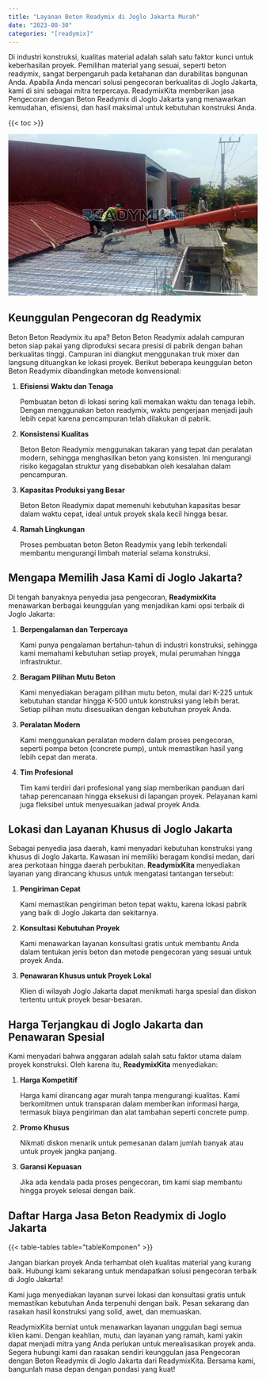 ```yaml
---
title: "Layanan Beton Readymix di Joglo Jakarta Murah"
date: "2023-08-30"
categories: "[readymix]"
---
```


Di industri konstruksi, kualitas material adalah salah satu faktor kunci untuk keberhasilan proyek. Pemilihan material yang sesuai, seperti beton readymix, sangat berpengaruh pada ketahanan dan durabilitas bangunan Anda. Apabila Anda mencari solusi pengecoran berkualitas di Joglo Jakarta, kami di sini sebagai mitra terpercaya. ReadymixKita memberikan jasa Pengecoran dengan Beton Readymix di Joglo Jakarta yang menawarkan kemudahan, efisiensi, dan hasil maksimal untuk kebutuhan konstruksi Anda.

{{< toc >}}

![Layanan Beton Readymix di Joglo Jakarta Murah](/images/readymix/cor-readymix-08.jpg)

## Keunggulan Pengecoran dg Readymix

Beton Beton Readymix itu apa? Beton Beton Readymix adalah campuran beton siap pakai yang diproduksi secara presisi di pabrik dengan bahan berkualitas tinggi. Campuran ini diangkut menggunakan truk mixer dan langsung dituangkan ke lokasi proyek. Berikut beberapa keunggulan beton Beton Readymix dibandingkan metode konvensional:

1. **Efisiensi Waktu dan Tenaga**

   Pembuatan beton di lokasi sering kali memakan waktu dan tenaga lebih. Dengan menggunakan beton readymix, waktu pengerjaan menjadi jauh lebih cepat karena pencampuran telah dilakukan di pabrik.

2. **Konsistensi Kualitas**

   Beton Beton Readymix menggunakan takaran yang tepat dan peralatan modern, sehingga menghasilkan beton yang konsisten. Ini mengurangi risiko kegagalan struktur yang disebabkan oleh kesalahan dalam pencampuran.

3. **Kapasitas Produksi yang Besar**

   Beton Beton Readymix dapat memenuhi kebutuhan kapasitas besar dalam waktu cepat, ideal untuk proyek skala kecil hingga besar.

4. **Ramah Lingkungan**

   Proses pembuatan beton Beton Readymix yang lebih terkendali membantu mengurangi limbah material selama konstruksi.

## Mengapa Memilih Jasa Kami di Joglo Jakarta?

Di tengah banyaknya penyedia jasa pengecoran, **ReadymixKita** menawarkan berbagai keunggulan yang menjadikan kami opsi terbaik di Joglo Jakarta:

1. **Berpengalaman dan Terpercaya**

   Kami punya pengalaman bertahun-tahun di industri konstruksi, sehingga kami memahami kebutuhan setiap proyek, mulai perumahan hingga infrastruktur.

2. **Beragam Pilihan Mutu Beton**

   Kami menyediakan beragam pilihan mutu beton, mulai dari K-225 untuk kebutuhan standar hingga K-500 untuk konstruksi yang lebih berat. Setiap pilihan mutu disesuaikan dengan kebutuhan proyek Anda.

3. **Peralatan Modern**

   Kami menggunakan peralatan modern dalam proses pengecoran, seperti pompa beton (concrete pump), untuk memastikan hasil yang lebih cepat dan merata.

4. **Tim Profesional**

   Tim kami terdiri dari profesional yang siap memberikan panduan dari tahap perencanaan hingga eksekusi di lapangan proyek. Pelayanan kami juga fleksibel untuk menyesuaikan jadwal proyek Anda.

## Lokasi dan Layanan Khusus di Joglo Jakarta

Sebagai penyedia jasa daerah, kami menyadari kebutuhan konstruksi yang khusus di Joglo Jakarta. Kawasan ini memiliki beragam kondisi medan, dari area perkotaan hingga daerah perbukitan. **ReadymixKita** menyediakan layanan yang dirancang khusus untuk mengatasi tantangan tersebut:

1. **Pengiriman Cepat**

   Kami memastikan pengiriman beton tepat waktu, karena lokasi pabrik yang baik di Joglo Jakarta dan sekitarnya.

2. **Konsultasi Kebutuhan Proyek**

   Kami menawarkan layanan konsultasi gratis untuk membantu Anda dalam tentukan jenis beton dan metode pengecoran yang sesuai untuk proyek Anda.

3. **Penawaran Khusus untuk Proyek Lokal**

   Klien di wilayah Joglo Jakarta dapat menikmati harga spesial dan diskon tertentu untuk proyek besar-besaran.

## Harga Terjangkau di Joglo Jakarta dan Penawaran Spesial

Kami menyadari bahwa anggaran adalah salah satu faktor utama dalam proyek konstruksi. Oleh karena itu, **ReadymixKita** menyediakan:

1. **Harga Kompetitif**

   Harga kami dirancang agar murah tanpa mengurangi kualitas. Kami berkomitmen untuk transparan dalam memberikan informasi harga, termasuk biaya pengiriman dan alat tambahan seperti concrete pump.

2. **Promo Khusus**

   Nikmati diskon menarik untuk pemesanan dalam jumlah banyak atau untuk proyek jangka panjang.

3. **Garansi Kepuasan**

   Jika ada kendala pada proses pengecoran, tim kami siap membantu hingga proyek selesai dengan baik.

## Daftar Harga Jasa Beton Readymix di Joglo Jakarta

{{< table-tables table="tableKomponen" >}}

Jangan biarkan proyek Anda terhambat oleh kualitas material yang kurang baik. Hubungi kami sekarang untuk mendapatkan solusi pengecoran terbaik di Joglo Jakarta!

Kami juga menyediakan layanan survei lokasi dan konsultasi gratis untuk memastikan kebutuhan Anda terpenuhi dengan baik. Pesan sekarang dan rasakan hasil konstruksi yang solid, awet, dan memuaskan.

ReadymixKita berniat untuk menawarkan layanan unggulan bagi semua klien kami. Dengan keahlian, mutu, dan layanan yang ramah, kami yakin dapat menjadi mitra yang Anda perlukan untuk merealisasikan proyek anda. Segera hubungi kami dan rasakan sendiri keunggulan jasa Pengecoran dengan Beton Readymix di Joglo Jakarta dari ReadymixKita. Bersama kami, bangunlah masa depan dengan pondasi yang kuat!